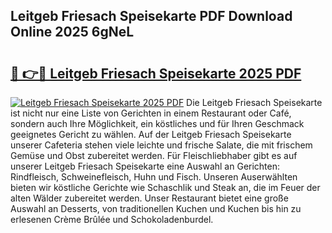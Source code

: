 ## Leitgeb Friesach Speisekarte PDF Download Online 2025 6gNeL

# <h2><a href="http://gc703u.nevu.top/?p=Leitgeb+Friesach+Speisekarte">🔗 👉🔴 Leitgeb Friesach Speisekarte 2025 PDF</a></h2>

[![Leitgeb Friesach Speisekarte 2025 PDF](https://i.imgur.com/dBaPXMq.png)](http://gc703u.nevu.top/?p=Leitgeb+Friesach+Speisekarte)
Die Leitgeb Friesach Speisekarte ist nicht nur eine Liste von Gerichten in einem Restaurant oder Café, sondern auch Ihre Möglichkeit, ein köstliches und für Ihren Geschmack geeignetes Gericht zu wählen. Auf der Leitgeb Friesach Speisekarte unserer Cafeteria stehen viele leichte und frische Salate, die mit frischem Gemüse und Obst zubereitet werden. Für Fleischliebhaber gibt es auf unserer Leitgeb Friesach Speisekarte eine Auswahl an Gerichten: Rindfleisch, Schweinefleisch, Huhn und Fisch. Unseren Auserwählten bieten wir köstliche Gerichte wie Schaschlik und Steak an, die im Feuer der alten Wälder zubereitet werden. Unser Restaurant bietet eine große Auswahl an Desserts, von traditionellen Kuchen und Kuchen bis hin zu erlesenen Crème Brûlée und Schokoladenburdel.
